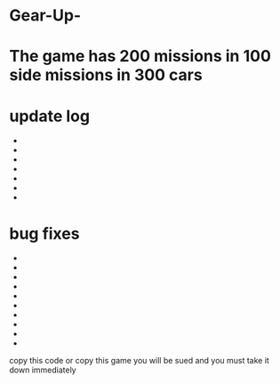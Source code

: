 # Gear-Up-

# The game has 200 missions in 100 side missions in 300 cars

# update log
-
-
-
-
-
-
-







# bug fixes
-
-
-
-
-
-
-
-
-
-








copy this code or copy this game you will be sued and you must take it down immediately
